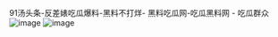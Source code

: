 
91汤头条-反差婊吃瓜爆料-黑料不打烊- 黑料吃瓜网-吃瓜黑料网 - 吃瓜群众
![image](https://github.com/user-attachments/assets/e7268e50-c4d3-4cf5-984d-9d0514652469)
![image](https://github.com/user-attachments/assets/2d8c74b6-e255-48a9-b76d-cae3513e34c2)
